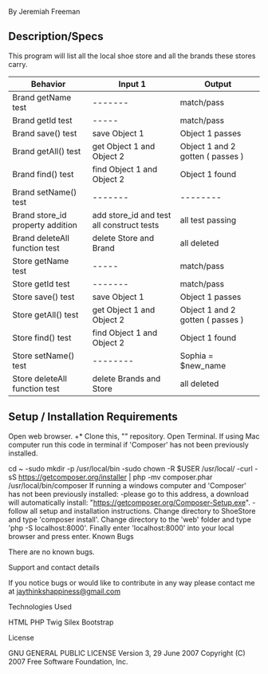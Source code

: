 By Jeremiah Freeman

## Description/Specs
  This program will list all the local shoe store and all the brands these stores carry.

| Behavior | Input 1 | Output |
|----------|---------|--------|
| Brand getName test | ------- | match/pass |
| Brand getId test | ----- | match/pass |
| Brand save() test | save Object 1 | Object 1 passes |
| Brand getAll() test | get Object 1 and Object 2 | Object 1 and 2 gotten ( passes )|
| Brand find() test | find Object 1 and Object 2 | Object 1 found |
| Brand setName() test | ------- | -------- |
| Brand store_id property addition | add store_id and test all construct tests | all test passing |
| Brand deleteAll function test | delete Store and Brand | all deleted |
| Store getName test | ----- | match/pass |
| Store getId test | ------- | match/pass |
| Store save() test | save Object 1 | Object 1 passes |
| Store getAll() test | get Object 1 and Object 2 | Object 1 and 2 gotten ( passes )|
| Store find() test | find Object 1 and Object 2 | Object 1 found |
| Store setName() test | -------- | Sophia = $new_name |
| Store deleteAll function test | delete Brands and Store | all deleted |


## Setup / Installation Requirements

Open web browser. +* Clone this, "" repository.
Open Terminal.
If using Mac computer run this code in terminal if 'Composer' has not been previously installed.

cd ~ -sudo mkdir -p /usr/local/bin -sudo chown -R $USER /usr/local/ -curl -sS https://getcomposer.org/installer | php -mv composer.phar /usr/local/bin/composer
If running a windows computer and 'Composer' has not been previously installed: -please go to this address, a download will automatically install: "https://getcomposer.org/Composer-Setup.exe". -follow all setup and installation instructions.
Change directory to ShoeStore and type 'composer install'.
Change directory to the 'web' folder and type 'php -S localhost:8000'.
Finally enter 'localhost:8000' into your local browser and press enter.
Known Bugs

There are no known bugs.

Support and contact details

If you notice bugs or would like to contribute in any way please contact me at jaythinkshappiness@gmail.com

Technologies Used

HTML PHP Twig Silex Bootstrap

License

GNU GENERAL PUBLIC LICENSE Version 3, 29 June 2007 Copyright (C) 2007 Free Software Foundation, Inc.
